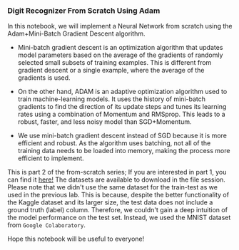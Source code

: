 ### Digit Recognizer From Scratch Using Adam

In this notebook, we will implement a Neural Network from scratch using the Adam+Mini-Batch Gradient Descent algorithm. 

- Mini-batch gradient descent is an optimization algorithm that updates model parameters based on the average of the gradients of randomly selected small subsets of training examples. This is different from gradient descent or a single example, where the average of the gradients is used. 

- On the other hand, ADAM is an adaptive optimization algorithm used to train machine-learning models. It uses the history of mini-batch gradients to find the direction of its update steps and tunes its learning rates using a combination of Momentum and RMSprop. This leads to a robust, faster, and less noisy model than SGD+Momentum. 

- We use mini-batch gradient descent instead of SGD because it is more efficient and robust. As the algorithm uses batching, not all of the training data needs to be loaded into memory, making the process more efficient to implement. 

This is part 2 of the from-scratch series; If you are interested in part 1, you can find it <a href='https://github.com/Kiana-Jafari/Digit-Recognition-From-Scratch'>here!</a>
The datasets are available to download in the file session. Please note that we didn't use the same dataset for the train-test as we used in the previous lab. This is because, despite the better functionality of the Kaggle dataset and its larger size, the test data does not include a ground truth (label) column. Therefore, we couldn't gain a deep intuition of the model performance on the test set. Instead, we used the MNIST dataset from `Google Colaboratory`.

Hope this notebook will be useful to everyone!

